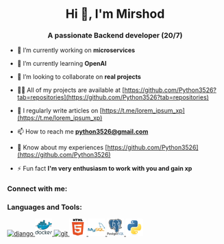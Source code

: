 <h1 align="center">Hi 👋, I'm Mirshod</h1>
<h3 align="center">A passionate Backend developer (20/7)</h3>

- 🔭 I’m currently working on **microservices**

- 🌱 I’m currently learning **OpenAI**

- 👯 I’m looking to collaborate on **real projects**

- 👨‍💻 All of my projects are available at [https://github.com/Python3526?tab=repositories](https://github.com/Python3526?tab=repositories)

- 📝 I regularly write articles on [https://t.me/lorem_ipsum_xp](https://t.me/lorem_ipsum_xp)

- 📫 How to reach me **python3526@gmail.com**

- 📄 Know about my experiences [https://github.com/Python3526](https://github.com/Python3526)

- ⚡ Fun fact **I'm very enthusiasm to work with you and gain xp**

<h3 align="left">Connect with me:</h3>
<p align="left">
</p>

<h3 align="left">Languages and Tools:</h3>
<p align="left"> <a href="https://www.djangoproject.com/" target="_blank" rel="noreferrer"> <img src="https://cdn.worldvectorlogo.com/logos/django.svg" alt="django" width="40" height="40"/> </a> <a href="https://www.docker.com/" target="_blank" rel="noreferrer"> <img src="https://raw.githubusercontent.com/devicons/devicon/master/icons/docker/docker-original-wordmark.svg" alt="docker" width="40" height="40"/> </a> <a href="https://git-scm.com/" target="_blank" rel="noreferrer"> <img src="https://www.vectorlogo.zone/logos/git-scm/git-scm-icon.svg" alt="git" width="40" height="40"/> </a> <a href="https://www.w3.org/html/" target="_blank" rel="noreferrer"> <img src="https://raw.githubusercontent.com/devicons/devicon/master/icons/html5/html5-original-wordmark.svg" alt="html5" width="40" height="40"/> </a> <a href="https://www.mysql.com/" target="_blank" rel="noreferrer"> <img src="https://raw.githubusercontent.com/devicons/devicon/master/icons/mysql/mysql-original-wordmark.svg" alt="mysql" width="40" height="40"/> </a> <a href="https://www.postgresql.org" target="_blank" rel="noreferrer"> <img src="https://raw.githubusercontent.com/devicons/devicon/master/icons/postgresql/postgresql-original-wordmark.svg" alt="postgresql" width="40" height="40"/> </a> <a href="https://www.python.org" target="_blank" rel="noreferrer"> <img src="https://raw.githubusercontent.com/devicons/devicon/master/icons/python/python-original.svg" alt="python" width="40" height="40"/> </a> </p>
